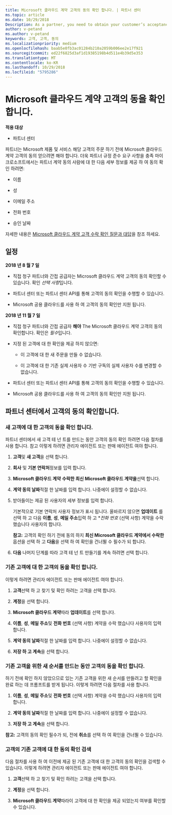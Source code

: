 ```yaml
---
title: Microsoft 클라우드 계약 고객의 동의 확인 합니다. | 파트너 센터
ms.topic: article
ms.date: 10/29/2018
Description: As a partner, you need to obtain your customer’s acceptance of the Microsoft Cloud Agreement before you can order Microsoft products and services for that customer. To better help partners meet compliance requirements, Microsoft asks partners to confirm acceptance by providing certain details regarding the person who accepted the agreement.
author: v-petand
ms.author: v-petand
keywords: 고객, 고객, 동의
ms.localizationpriority: medium
ms.openlocfilehash: baab5e0fb3ac01284b210a2059b006ee2e17f921
ms.sourcegitcommit: ed22f6825d3af1d19385198b4d511e4b39d5e353
ms.translationtype: MT
ms.contentlocale: ko-KR
ms.lasthandoff: 10/29/2018
ms.locfileid: "5795286"
---
```

# <a name="confirm-customer-acceptance-of-the-microsoft-cloud-agreement"></a>Microsoft 클라우드 계약 고객의 동을 확인 합니다.

**적용 대상**
-  파트너 센터

파트너는 Microsoft 제품 및 서비스 해당 고객의 주문 하기 전에 Microsoft 클라우드 계약 고객의 동의 얻으려면 해야 합니다. 더욱 파트너 규정 준수 요구 사항을 충족 마이크로소프트에서는 파트너 계약 동의 사람에 대 한 다음 세부 정보를 제공 하 여 동의 확인 하려면: 

-   이름

-   성

-   이메일 주소

-   전화 번호

-   승인 날짜

자세한 내용은 [Microsoft 클라우드 계약 고객 수락 확인 질문과 대답](https://docs.microsoft.com/en-us/partner-center/confirm-consent-faq)을 참조 하세요.

## <a name="schedule"></a>일정

**2018 년 8 월 7 일**

-   직접 청구 파트너와 간접 공급자는 Microsoft 클라우드 계약 고객의 동의 확인할 수 있습니다. 확인 *선택 사항*입니다.

-   파트너 센터 또는 파트너 센터 API를 통해 고객의 동의 확인을 수행할 수 있습니다.

-   Microsoft 공용 클라우드를 사용 하 여 고객의 동의 확인만 지원 됩니다.


**2018 년 11 월 7 일**

-   직접 청구 파트너와 간접 공급자 **해야** The Microsoft 클라우드 계약 고객의 동의 확인합니다. 확인은 *필수*입니다.

-   지정 된 고객에 대 한 확인을 제공 하지 않으면:

    -   이 고객에 대 한 새 주문을 만들 수 없습니다.

    -   이 고객에 대 한 기존 실제 사용자 수 기반 구독의 실제 사용자 수를 변경할 수 없습니다.

-   파트너 센터 또는 파트너 센터 API를 통해 고객의 동의 확인을 수행할 수 있습니다.

-   Microsoft 공용 클라우드를 사용 하 여 고객의 동의 확인만 지원 됩니다.


## <a name="confirming-customer-acceptance-in-partner-center"></a>파트너 센터에서 고객의 동의 확인합니다.

### <a name="confirm-customer-acceptance-for-a-new-customer"></a>새 고객에 대 한 고객의 동을 확인 합니다.

파트너 센터에서 새 고객 테 넌 트를 만드는 동안 고객의 동의 확인 하려면 다음 절차를 사용 합니다. 참고 이렇게 하려면 관리자 에이전트 또는 판매 에이전트 여야 합니다. 
1.  **고객**및 **새 고객**을 선택 합니다.

2.  **회사** 및 **기본 연락처**정보를 입력 합니다.

3.  **Microsoft 클라우드 계약** **수락한 최신 Microsoft 클라우드 계약을**선택 합니다. 

4.  **계약 동의 날짜**적절 한 날짜를 입력 합니다. 나중에이 설정할 수 없습니다.

5.  받아들이는 제공 된 사용자의 세부 정보를 입력 합니다. 

    기본적으로 기본 연락처 사용자 정보가 표시 됩니다. 올바르지 않으면 **업데이트** 를 선택 하 고 다음 **이름**, **성**, **메일 주소**입력 하 고 **전화 번호* (선택 사항) 계약을 수락 했습니다 사용자의 합니다.

    **참고:** 고객의 확인 하기 전에 동의 하지 **최신 Microsoft 클라우드 계약에서 수락한**옵션을 선택 하 고 **다음**을 선택 하 여 확인을 건너뛸 수 필수가 되 합니다.

6.  **다음** 나머지 단계를 따라 고객 테 넌 트 만들기를 계속 하려면 선택 합니다.

### <a name="confirm-customer-acceptance-for-an-existing-customer"></a>기존 고객에 대 한 고객의 동을 확인 합니다.

이렇게 하려면 관리자 에이전트 또는 판매 에이전트 여야 합니다. 

1.  **고객**선택 하 고 찾기 및 확인 하려는 고객을 선택 합니다. 

2.  **계정**을 선택 합니다.

3.  **Microsoft 클라우드 계약**따라 **업데이트**를 선택 합니다.

4.  **이름**, **성**, **메일 주소**및 **전화 번호** (선택 사항) 계약을 수락 했습니다 사용자의 입력 합니다.

5.  **계약 동의 날짜**적절 한 날짜를 입력 합니다. 나중에이 설정할 수 없습니다.

6.  **저장 하 고 계속**을 선택 합니다.

### <a name="confirm-customer-acceptance-while-creating-new-order-for-an-existing-customer"></a>기존 고객을 위한 새 순서를 만드는 동안 고객의 동을 확인 합니다.

하기 전에 확인 하지 않았으므로 있는 기존 고객을 위한 새 순서를 만들려고 할 확인을 완료 하는 데 프롬프트를 받게 됩니다. 이렇게 하려면 다음 절차를 사용 합니다. 

1.  **이름**, **성**, **메일 주소**및 **전화 번호** (선택 사항) 계약을 수락 했습니다 사용자의 입력 합니다.

2.  **계약 동의 날짜**적절 한 날짜를 입력 합니다. 나중에이 설정할 수 없습니다.

3.  **저장 하 고 계속**을 선택 합니다.

**참고:** 고객의 동의 확인 필수가 되, 전에 **취소**를 선택 하 여 확인을 건너뛸 수 있습니다.

### <a name="retrieve-confirmation-of-customer-acceptance-for-an-existing-customer"></a>고객의 기존 고객에 대 한 동의 확인 검색

다음 절차를 사용 하 여 이전에 제공 된 기존 고객에 대 한 고객의 동의 확인을 검색할 수 있습니다. 이렇게 하려면 관리자 에이전트 또는 판매 에이전트 여야 합니다. 

1.  **고객**선택 하 고 찾기 및 확인 하려는 고객을 선택 합니다. 

2.  **계정**을 선택 합니다.

3.  **Microsoft 클라우드 계약**따라이 고객에 대 한 확인을 제공 되었는지 여부를 확인할 수 있습니다.

